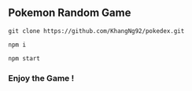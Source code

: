 ## Pokemon Random Game

`git clone https://github.com/KhangNg92/pokedex.git`

`npm i`

`npm start`

### Enjoy the Game !
